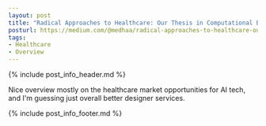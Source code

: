 ```yaml
---
layout: post
title: "Radical Approaches to Healthcare: Our Thesis in Computational Biology"
posturl: https://medium.com/@medhaa/radical-approaches-to-healthcare-our-thesis-in-computational-biology-ee19f4f3da31
tags:
- Healthcare
- Overview
---
```


{% include post_info_header.md %}

Nice overview mostly on the healthcare market opportunities for AI tech, and I'm guessing just overall better designer services.

<!--more-->
{% include post_info_footer.md %}
